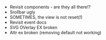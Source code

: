 * Revisit components - are they all there!?
* Srollbar ugly
* SOMETIMES, the view is not reset(!)
* Revisit event docs
* SVG OVerlay EX broken
* Attr ex broken (removing default not working)